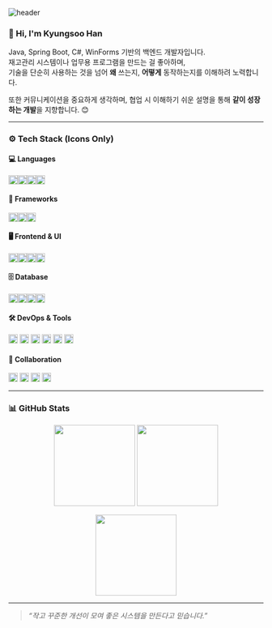 ![header](https://capsule-render.vercel.app/api?type=waving&color=gradient&height=260&section=header&text=Han%20Kyungsoo&fontSize=60&fontAlignY=40&desc=Backend%20Developer&descAlignY=60)

### 👋 Hi, I'm Kyungsoo Han

Java, Spring Boot, C#, WinForms 기반의 백엔드 개발자입니다.  
재고관리 시스템이나 업무용 프로그램을 만드는 걸 좋아하며,  
기술을 단순히 사용하는 것을 넘어 **왜** 쓰는지, **어떻게** 동작하는지를 이해하려 노력합니다.

또한 커뮤니케이션을 중요하게 생각하며, 협업 시 이해하기 쉬운 설명을 통해 **같이 성장하는 개발**을 지향합니다. 😊

---

### ⚙️ Tech Stack (Icons Only)

#### 💻 Languages  
<img src="https://cdn.jsdelivr.net/gh/devicons/devicon/icons/java/java-original.svg" height="18"/><img src="https://cdn.jsdelivr.net/gh/devicons/devicon/icons/csharp/csharp-original.svg" height="18"/><img src="https://cdn.jsdelivr.net/gh/devicons/devicon/icons/javascript/javascript-original.svg" height="18"/><img src="https://cdn.jsdelivr.net/gh/devicons/devicon/icons/mysql/mysql-original.svg" height="18"/>

#### 🧩 Frameworks  
<img src="https://cdn.jsdelivr.net/gh/devicons/devicon/icons/spring/spring-original.svg" height="18"/><img src="https://cdn.jsdelivr.net/gh/devicons/devicon/icons/dot-net/dot-net-original.svg" height="18"/><img src="https://cdn.jsdelivr.net/gh/devicons/devicon/icons/java/java-original-wordmark.svg" height="18"/>

#### 🖥️ Frontend & UI  
<img src="https://cdn.jsdelivr.net/gh/devicons/devicon/icons/html5/html5-original.svg" height="18"/><img src="https://cdn.jsdelivr.net/gh/devicons/devicon/icons/css3/css3-original.svg" height="18"/><img src="https://cdn.jsdelivr.net/gh/devicons/devicon/icons/android/android-original.svg" height="18"/><img src="https://upload.wikimedia.org/wikipedia/commons/0/0e/Microsoft_.NET_logo.png" height="18"/>

#### 🗄️ Database  
<img src="https://cdn.jsdelivr.net/gh/devicons/devicon/icons/mysql/mysql-original.svg" height="18"/><img src="https://cdn.jsdelivr.net/gh/devicons/devicon/icons/oracle/oracle-original.svg" height="18"/><img src="https://cdn.jsdelivr.net/gh/devicons/devicon/icons/mongodb/mongodb-original.svg" height="18"/><img src="https://cdn.jsdelivr.net/gh/devicons/devicon/icons/redis/redis-original.svg" height="18"/>

#### 🛠 DevOps & Tools  
<img src="https://cdn.jsdelivr.net/gh/devicons/devicon/icons/git/git-original.svg" height="18"/>
<img src="https://cdn.jsdelivr.net/gh/devicons/devicon/icons/github/github-original.svg" height="18"/>
<img src="https://cdn.jsdelivr.net/gh/devicons/devicon/icons/gitlab/gitlab-original.svg" height="18"/>
<img src="https://cdn.jsdelivr.net/gh/devicons/devicon/icons/docker/docker-original.svg" height="18"/>
<img src="https://cdn.jsdelivr.net/gh/devicons/devicon/icons/nginx/nginx-original.svg" height="18"/>
<img src="https://cdn.jsdelivr.net/gh/devicons/devicon/icons/linux/linux-original.svg" height="18"/>

#### 🧰 Collaboration  
<img src="https://cdn.jsdelivr.net/gh/devicons/devicon/icons/intellij/intellij-original.svg" height="18"/>
<img src="https://cdn.jsdelivr.net/gh/devicons/devicon/icons/vscode/vscode-original.svg" height="18"/>
<img src="https://cdn.jsdelivr.net/gh/devicons/devicon/icons/swagger/swagger-original.svg" height="18"/>
<img src="https://cdn.jsdelivr.net/gh/devicons/devicon/icons/jira/jira-original.svg" height="18"/>

---

### 📊 GitHub Stats

<p align="center">
  <img src="https://github-readme-stats.vercel.app/api?username=KyungSoo-Han&show_icons=true&theme=white" height="160"/>
  <img src="https://github-readme-stats.vercel.app/api/top-langs/?username=KyungSoo-Han&layout=compact&theme=white" height="160"/>
</p>

<p align="center">
  <img src="https://github-readme-streak-stats.herokuapp.com/?user=KyungSoo-Han&theme=white" height="160"/>
</p>

---

> _“작고 꾸준한 개선이 모여 좋은 시스템을 만든다고 믿습니다.”_

